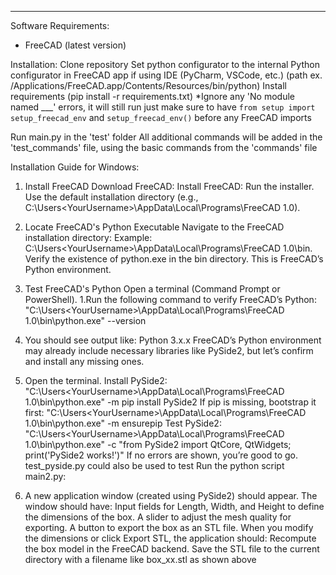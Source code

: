 -------------------------------------------------------------------
Software Requirements:
- FreeCAD (latest version)

Installation:
Clone repository 
Set python configurator to the internal Python configurator in FreeCAD app if using IDE (PyCharm, VSCode, etc.)
  (path ex. /Applications/FreeCAD.app/Contents/Resources/bin/python)
Install requirements (pip install -r requirements.txt)
*Ignore any 'No module named ___' errors, it will still run just make sure to have `from setup import setup_freecad_env` and `setup_freecad_env()` before any FreeCAD imports

Run main.py in the 'test' folder
All additional commands will be added in the 'test_commands' file, using the basic commands from the 'commands' file


Installation Guide for Windows:

1. Install FreeCAD
Download FreeCAD:
Install FreeCAD:
Run the installer.
Use the default installation directory (e.g., C:\Users\<YourUsername>\AppData\Local\Programs\FreeCAD 1.0).
2. Locate FreeCAD's Python Executable
Navigate to the FreeCAD installation directory:
Example: C:\Users\<YourUsername>\AppData\Local\Programs\FreeCAD 1.0\bin.
Verify the existence of python.exe in the bin directory. This is FreeCAD’s Python environment.
3. Test FreeCAD's Python
Open a terminal (Command Prompt or PowerShell).
1.Run the following command to verify FreeCAD’s Python:
"C:\Users\<YourUsername>\AppData\Local\Programs\FreeCAD 1.0\bin\python.exe" --version
2. You should see output like:
Python 3.x.x
FreeCAD’s Python environment may already include necessary libraries like PySide2, but let’s confirm and install any missing ones.
4. Open the terminal.
Install PySide2: "C:\Users\<YourUsername>\AppData\Local\Programs\FreeCAD 1.0\bin\python.exe" -m pip install PySide2
If pip is missing, bootstrap it first: "C:\Users\<YourUsername>\AppData\Local\Programs\FreeCAD 1.0\bin\python.exe" -m ensurepip
Test PySide2: "C:\Users\<YourUsername>\AppData\Local\Programs\FreeCAD 1.0\bin\python.exe" -c "from PySide2 import QtCore, QtWidgets; print('PySide2 works!')"
If no errors are shown, you’re good to go. test_pyside.py could also be used to test
Run the python script main2.py: 

5. A new application window (created using PySide2) should appear.
The window should have:
Input fields for Length, Width, and Height to define the dimensions of the box.
A slider to adjust the mesh quality for exporting.
A button to export the box as an STL file.
When you modify the dimensions or click Export STL, the application should:
Recompute the box model in the FreeCAD backend.
Save the STL file to the current directory with a filename like box_<length>x<width>x<height>.stl as shown above